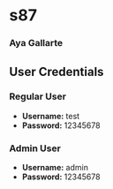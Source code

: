 # s87

### Aya Gallarte

## User Credentials

### Regular User
- **Username:** test
- **Password:** 12345678

### Admin User
- **Username:** admin
- **Password:** 12345678





